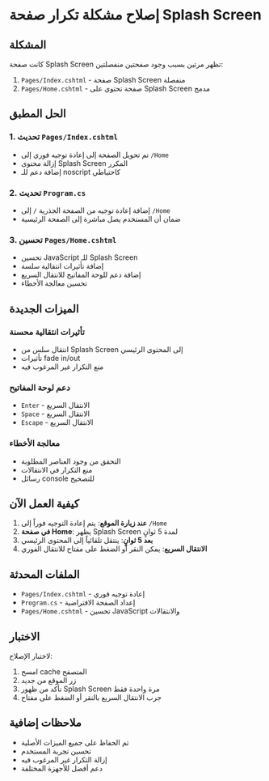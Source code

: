 # إصلاح مشكلة تكرار صفحة Splash Screen

## المشكلة

كانت صفحة Splash Screen تظهر مرتين بسبب وجود صفحتين منفصلتين:

1. `Pages/Index.cshtml` - صفحة Splash Screen منفصلة
2. `Pages/Home.cshtml` - صفحة تحتوي على Splash Screen مدمج

## الحل المطبق

### 1. تحديث `Pages/Index.cshtml`

- تم تحويل الصفحة إلى إعادة توجيه فوري إلى `/Home`
- إزالة محتوى Splash Screen المكرر
- إضافة دعم للـ noscript كاحتياطي

### 2. تحديث `Program.cs`

- إضافة إعادة توجيه من الصفحة الجذرية `/` إلى `/Home`
- ضمان أن المستخدم يصل مباشرة إلى الصفحة الرئيسية

### 3. تحسين `Pages/Home.cshtml`

- تحسين JavaScript للـ Splash Screen
- إضافة تأثيرات انتقالية سلسة
- إضافة دعم للوحة المفاتيح للانتقال السريع
- تحسين معالجة الأخطاء

## الميزات الجديدة

### تأثيرات انتقالية محسنة

- انتقال سلس من Splash Screen إلى المحتوى الرئيسي
- تأثيرات fade in/out
- منع التكرار غير المرغوب فيه

### دعم لوحة المفاتيح

- `Enter` - الانتقال السريع
- `Space` - الانتقال السريع
- `Escape` - الانتقال السريع

### معالجة الأخطاء

- التحقق من وجود العناصر المطلوبة
- منع التكرار في الانتقالات
- رسائل console للتصحيح

## كيفية العمل الآن

1. **عند زيارة الموقع**: يتم إعادة التوجيه فوراً إلى `/Home`
2. **في صفحة Home**: يظهر Splash Screen لمدة 5 ثوانٍ
3. **بعد 5 ثوانٍ**: ينتقل تلقائياً إلى المحتوى الرئيسي
4. **الانتقال السريع**: يمكن النقر أو الضغط على مفتاح للانتقال الفوري

## الملفات المحدثة

- `Pages/Index.cshtml` - إعادة توجيه فوري
- `Program.cs` - إعداد الصفحة الافتراضية
- `Pages/Home.cshtml` - تحسين JavaScript والانتقالات

## الاختبار

لاختبار الإصلاح:

1. امسح cache المتصفح
2. زر الموقع من جديد
3. تأكد من ظهور Splash Screen مرة واحدة فقط
4. جرب الانتقال السريع بالنقر أو الضغط على مفتاح

## ملاحظات إضافية

- تم الحفاظ على جميع الميزات الأصلية
- تحسين تجربة المستخدم
- إزالة التكرار غير المرغوب فيه
- دعم أفضل للأجهزة المختلفة
